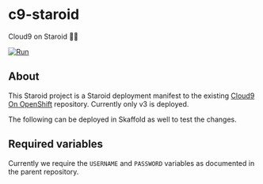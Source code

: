 # c9-staroid
Cloud9 on Staroid 🌟🌟

[![Run](https://staroid.com/api/run/button.svg)](https://staroid.com/api/run)

## About

This Staroid project is a Staroid deployment manifest to the existing [Cloud9 On OpenShift](https://github.com/ClarityCafe/cloud9-on-openshift) repository. Currently only v3 is deployed.

The following can be deployed in Skaffold as well to test the changes.

## Required variables

Currently we require the `USERNAME` and `PASSWORD` variables as documented in the parent repository.

